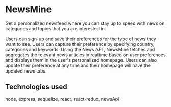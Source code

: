 # NewsMine

Get a personalized newsfeed where you can stay up to speed with news on categories and topics that you are interested in.

Users can sign-up and save their preferences for the type of news they want to see. Users can capture their preference by specifying country, categories and keywords. Using the News API , NewsMine fetches and aggregates the relevant news articles in realtime based on user preferences and displays them in the user's personalized homepage. Users can also update their preference at any time and their homepage will have the updated news tabs.

## Technologies used
node, express, sequelize, react, react-redux, newsApi
